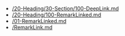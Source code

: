- [/20-Heading/30-Section/100-DeepLink.md](100-DeepLink.md)
- [/20-Heading/100-RemarkLinked.md](../100-RemarkLinked.md)
- [/01-RemarkLinked.md](../../01-RemarkLinked)
- [/RemarkLink.md](../../RemarkLink.md)

